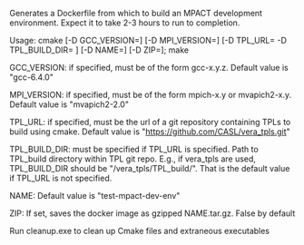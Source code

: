 Generates a Dockerfile from which to build an MPACT development environment. Expect it to take 2-3 hours to run to completion.

Usage: cmake [-D GCC_VERSION=] [-D MPI_VERSION=] [-D TPL_URL= -D TPL_BUILD_DIR= ] [-D NAME=] [-D ZIP=]; make

GCC_VERSION: if specified, must be of the form gcc-x.y.z. Default value is "gcc-6.4.0"

MPI_VERSION: if specified, must be of the form mpich-x.y or mvapich2-x.y. Default value is "mvapich2-2.0"

TPL_URL: if specified, must be the url of a git repository containing TPLs to build using cmake. Default value is "https://github.com/CASL/vera_tpls.git"

TPL_BUILD_DIR: must be specified if TPL_URL is specified. Path to TPL_build directory within TPL git repo. E.g., if vera_tpls are used, TPL_BUILD_DIR should be "/vera_tpls/TPL_build/". That is the default value if TPL_URL is not specified.

NAME: Default value is "test-mpact-dev-env"

ZIP: If set, saves the docker image as gzipped NAME.tar.gz. False by default

Run cleanup.exe to clean up Cmake files and extraneous executables
